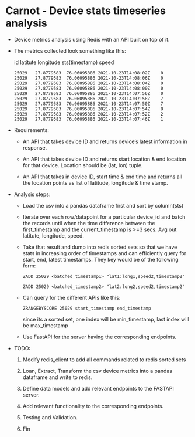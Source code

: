 # Carnot - Device stats timeseries analysis

* Device metrics analysis using Redis with an API built on top of it.

* The metrics collected look something like this:

    id      latitute    longitude   sts(timestamp)        speed
    ```
    25029   27.8779583  76.06095886 2021-10-23T14:08:02Z    0
    25029   27.8779583  76.06095886 2021-10-23T14:08:06Z    0
    25029   27.8779583  76.06095886 2021-10-23T14:08:04Z    0
    25029   27.8779583  76.06095886 2021-10-23T14:08:00Z    0
    25029   27.8779583  76.06095886 2021-10-23T14:07:56Z    0
    25029   27.8779583  76.06095886 2021-10-23T14:07:58Z    7
    25029   27.8779583  76.06095886 2021-10-23T14:07:50Z    7
    25029   27.8779583  76.06095886 2021-10-23T14:07:54Z    8
    25029   27.8779583  76.06095886 2021-10-23T14:07:52Z    2
    25029   27.8779583  76.06095886 2021-10-23T14:07:46Z    1
    ```

* Requirements:

    * An API that takes device ID and returns device’s latest information in response.

    * An API that takes device ID and returns start location & end location for that device.
        Location should be (lat, lon) tuple.
    
    * An API that takes in device ID, start time & end time and returns all the location
        points as list of latitude, longitude & time stamp.

* Analysis steps:

    * Load the csv into a pandas dataframe first and sort by column(sts)

    * Iterate over each row/datapoint for a particular device_id and batch the records until when the time difference between the first_timestamp and the current_timestamp is >=3 secs. Avg out latitute, longitude, speed.
    
    * Take that result and dump into redis sorted sets so that we have stats in increasing order of timestamps and can efficiently query for start, end, latest timestamps. They key would be of the following form:

        `ZADD 25029 <batched_timestamp1> "lat1:long1,speed2,timestamp2"`

        `ZADD 25029 <batched_timestamp2> "lat2:long2,speed2,timestamp2"`
    
    * Can query for the different APIs like this:

        `ZRANGEBYSCORE 25029 start_timestamp end_timestamp`

        since its a sorted set, one index will be min_timestamp, last index will be max_timestamp
    
    * Use FastAPI for the server having the corresponding endpoints.

* TODO:

    1. Modify redis_client to add all commands related to redis sorted sets

    2. Loan, Extract, Transform the csv device metrics into a pandas dataframe and write to redis.

    3. Define data models and add relevant endpoints to the FASTAPI server.

    4. Add relevant functionality to the corresponding endpoints.

    5. Testing and Validation.

    6. Fin


